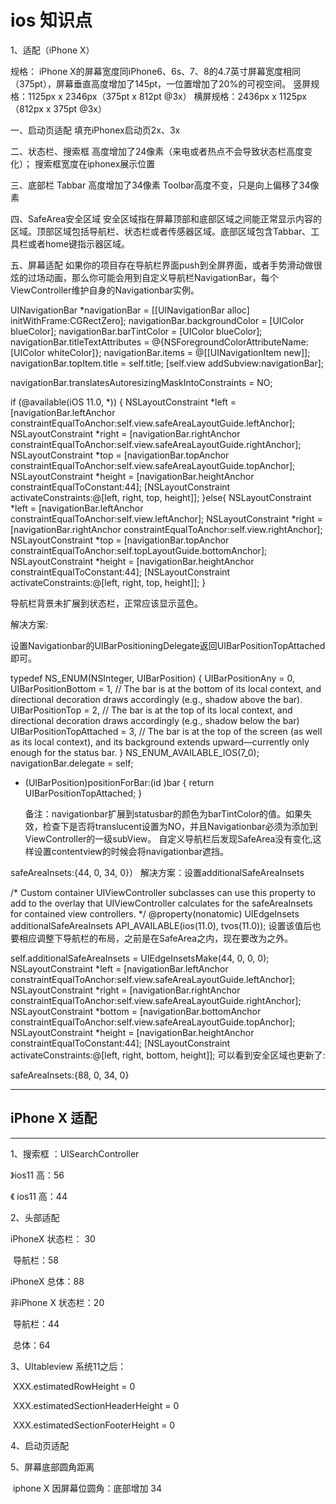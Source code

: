# ios 知识点
1、适配（iPhone X）

规格：
iPhone X的屏幕宽度同iPhone6、6s、7、8的4.7英寸屏幕宽度相同（375pt），屏幕垂直高度增加了145pt，一位置增加了20%的可视空间。
竖屏规格：1125px x 2346px（375pt x 812pt @3x）
横屏规格：2436px x 1125px （812px x 375pt @3x）

一、启动页适配
填充iPhonex启动页2x、3x

二、状态栏、搜索框
高度增加了24像素（来电或者热点不会导致状态栏高度变化）；
搜索框宽度在iphonex展示位置

三、底部栏
Tabbar 高度增加了34像素
Toolbar高度不变，只是向上偏移了34像素

四、SafeArea安全区域
安全区域指在屏幕顶部和底部区域之间能正常显示内容的区域。顶部区域包括导航栏、状态栏或者传感器区域。底部区域包含Tabbar、工具栏或者home键指示器区域。

五、屏幕适配
如果你的项目存在导航栏界面push到全屏界面，或者手势滑动做很炫的过场动画，那么你可能会用到自定义导航栏NavigationBar，每个ViewController维护自身的Navigationbar实例。

UINavigationBar *navigationBar = [[UINavigationBar alloc] initWithFrame:CGRectZero];
navigationBar.backgroundColor = [UIColor blueColor];
navigationBar.barTintColor = [UIColor blueColor];
navigationBar.titleTextAttributes = @{NSForegroundColorAttributeName:[UIColor whiteColor]};
navigationBar.items = @[[UINavigationItem new]];
navigationBar.topItem.title = self.title;
[self.view addSubview:navigationBar];

navigationBar.translatesAutoresizingMaskIntoConstraints = NO;

if (@available(iOS 11.0, *)) {
    NSLayoutConstraint *left = [navigationBar.leftAnchor constraintEqualToAnchor:self.view.safeAreaLayoutGuide.leftAnchor];
    NSLayoutConstraint *right = [navigationBar.rightAnchor constraintEqualToAnchor:self.view.safeAreaLayoutGuide.rightAnchor];
    NSLayoutConstraint *top = [navigationBar.topAnchor constraintEqualToAnchor:self.view.safeAreaLayoutGuide.topAnchor];
    NSLayoutConstraint *height = [navigationBar.heightAnchor constraintEqualToConstant:44];
    [NSLayoutConstraint activateConstraints:@[left, right, top, height]];
}else{
    NSLayoutConstraint *left = [navigationBar.leftAnchor constraintEqualToAnchor:self.view.leftAnchor];
    NSLayoutConstraint *right = [navigationBar.rightAnchor constraintEqualToAnchor:self.view.rightAnchor];
    NSLayoutConstraint *top = [navigationBar.topAnchor constraintEqualToAnchor:self.topLayoutGuide.bottomAnchor];
    NSLayoutConstraint *height = [navigationBar.heightAnchor constraintEqualToConstant:44];
    [NSLayoutConstraint activateConstraints:@[left, right, top, height]];
}


导航栏背景未扩展到状态栏，正常应该显示蓝色。

解决方案:

设置Navigationbar的UIBarPositioningDelegate返回UIBarPositionTopAttached即可。

typedef NS_ENUM(NSInteger, UIBarPosition) {
    UIBarPositionAny = 0,
    UIBarPositionBottom = 1, // The bar is at the bottom of its local context, and directional decoration draws accordingly (e.g., shadow above the bar).
    UIBarPositionTop = 2, // The bar is at the top of its local context, and directional decoration draws accordingly (e.g., shadow below the bar)
    UIBarPositionTopAttached = 3, // The bar is at the top of the screen (as well as its local context), and its background extends upward—currently only enough for the status bar.
} NS_ENUM_AVAILABLE_IOS(7_0);
navigationBar.delegate = self;

- (UIBarPosition)positionForBar:(id <UIBarPositioning>)bar
  {
    return UIBarPositionTopAttached;
  }

  备注：navigationbar扩展到statusbar的颜色为barTintColor的值。如果失效，检查下是否将translucent设置为NO，并且Navigationbar必须为添加到ViewController的一级subView。
  自定义导航栏后发现SafeArea没有变化,这样设置contentview的时候会将navigationbar遮挡。

safeAreaInsets:{44, 0, 34, 0}）
解决方案：设置additionalSafeAreaInsets

/* Custom container UIViewController subclasses can use this property to add to the overlay
 that UIViewController calculates for the safeAreaInsets for contained view controllers.
 */
@property(nonatomic) UIEdgeInsets additionalSafeAreaInsets API_AVAILABLE(ios(11.0), tvos(11.0));
设置该值后也要相应调整下导航栏的布局，之前是在SafeArea之内，现在要改为之外。

self.additionalSafeAreaInsets = UIEdgeInsetsMake(44, 0, 0, 0);
NSLayoutConstraint *left = [navigationBar.leftAnchor constraintEqualToAnchor:self.view.safeAreaLayoutGuide.leftAnchor];
NSLayoutConstraint *right = [navigationBar.rightAnchor constraintEqualToAnchor:self.view.safeAreaLayoutGuide.rightAnchor];
NSLayoutConstraint *bottom = [navigationBar.bottomAnchor constraintEqualToAnchor:self.view.safeAreaLayoutGuide.topAnchor];
NSLayoutConstraint *height = [navigationBar.heightAnchor constraintEqualToConstant:44];
[NSLayoutConstraint activateConstraints:@[left, right, bottom, height]];
可以看到安全区域也更新了:

safeAreaInsets:{88, 0, 34, 0}



***

## iPhone X 适配

***

1、搜索框 ：UISearchController

》ios11  高：56

《 ios11 高：44

2、头部适配

iPhoneX     状态栏： 30

​                    导航栏：58   

iPhoneX       总体：88

非iPhone X  状态栏：20

​                     导航栏：44

​                     总体：64

3、UItableview 系统11之后：

​      XXX.estimatedRowHeight = 0

​      XXX.estimatedSectionHeaderHeight = 0

​      XXX.estimatedSectionFooterHeight = 0



4、启动页适配



5、屏幕底部圆角距离

​     iphone X 因屏幕位圆角：底部增加 34









